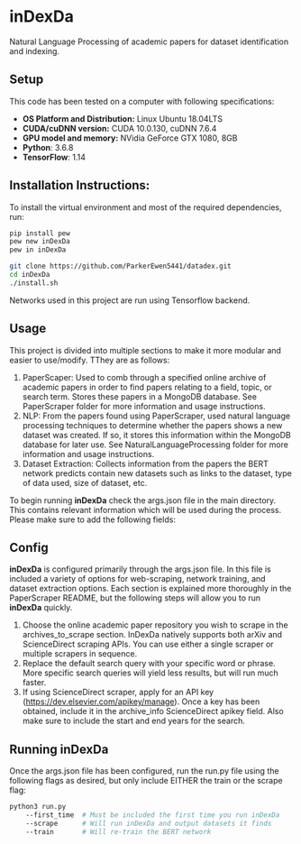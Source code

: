 # inDexDa
Natural Language Processing of academic papers for dataset identification and indexing.

## Setup

This code has been tested on a computer with following specifications:
* __OS Platform and Distribution:__ Linux Ubuntu 18.04LTS
* __CUDA/cuDNN version:__ CUDA 10.0.130, cuDNN 7.6.4
* __GPU model and memory:__ NVidia GeForce GTX 1080, 8GB
* __Python__: 3.6.8
* __TensorFlow__: 1.14

## Installation Instructions:

To install the virtual environment and most of the required dependencies, run:
```bash
pip install pew
pew new inDexDa
pew in inDexDa

git clone https://github.com/ParkerEwen5441/datadex.git
cd inDexDa
./install.sh
```

Networks used in this project are run using Tensorflow backend.


## Usage

This project is divided into multiple sections to make it more modular and easier to
use/modify. TThey are as follows:

1. PaperScaper: Used to comb through a specified online archive of academic papers
in order to find papers relating to a field, topic, or search term. Stores these papers
in a MongoDB database. See PaperScraper folder for more information and usage
instructions.
2. NLP: From the papers found using PaperScraper, used natural language processing
techniques to determine whether the papers shows a new dataset was created. If so, it
stores this information within the MongoDB database for later use. See
NaturalLanguageProcessing folder for more information and usage instructions.
3. Dataset Extraction: Collects information from the papers the BERT network predicts
contain new datasets such as links to the dataset, type of data used, size of dataset,
etc.

To begin running __inDexDa__ check the args.json file in the main directory. This contains
relevant information which will be used during the process. Please make sure to add the
following fields:

## Config
__inDexDa__ is configured primarily through the args.json file. In this file is included
a variety of options for web-scraping, network training, and dataset extraction options.
Each section is explained more thoroughly in the PaperScraper README, but the following
steps will allow you to run __inDexDa__ quickly.

1. Choose the online academic paper repository you wish to scrape in the archives_to_scrape
section. InDexDa natively supports both arXiv and ScienceDirect scraping APIs. You can
use either a single scraper or multiple scrapers in sequence.
2. Replace the default search query with your specific word or phrase. More specific search
queries will yield less results, but will run much faster.
3. If using ScienceDirect scraper, apply for an API key (https://dev.elsevier.com/apikey/manage).
Once a key has been obtained, include it in the archive_info ScienceDirect apikey field.
Also make sure to include the start and end years for the search.


## Running inDexDa
Once the args.json file has been configured, run the run.py file using the following flags
as desired, but only include EITHER the train or the scrape flag:
```bash
python3 run.py
    --first_time  # Must be included the first time you run inDexDa
    --scrape      # Will run inDexDa and output datasets it finds
    --train       # Will re-train the BERT network
```
